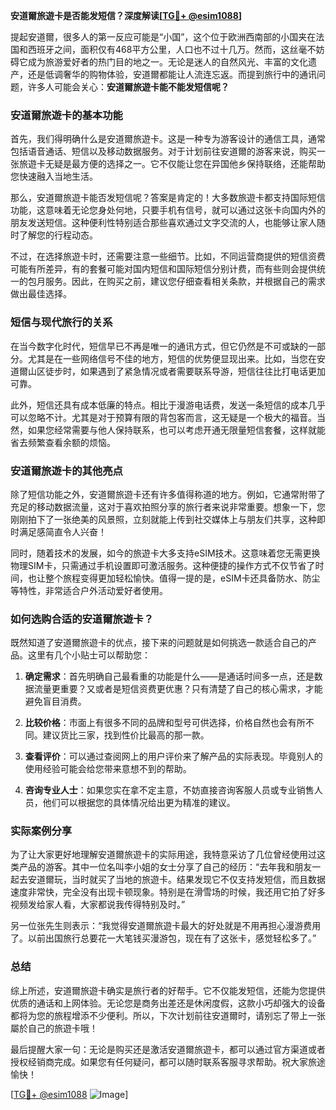 **安道爾旅遊卡是否能发短信？深度解读[[TG💪+ @esim1088](https://t.me/s/esim1088)]**

提起安道爾，很多人的第一反应可能是“小国”，这个位于欧洲西南部的小国夹在法国和西班牙之间，面积仅有468平方公里，人口也不过十几万。然而，这丝毫不妨碍它成为旅游爱好者的热门目的地之一。无论是迷人的自然风光、丰富的文化遗产，还是低调奢华的购物体验，安道爾都能让人流连忘返。而提到旅行中的通讯问题，许多人可能会关心：**安道爾旅遊卡能不能发短信呢？**

### 安道爾旅遊卡的基本功能

首先，我们得明确什么是安道爾旅遊卡。这是一种专为游客设计的通信工具，通常包括语音通话、短信以及移动数据服务。对于计划前往安道爾的游客来说，购买一张旅遊卡无疑是最方便的选择之一。它不仅能让您在异国他乡保持联络，还能帮助您快速融入当地生活。

那么，安道爾旅遊卡能否发短信呢？答案是肯定的！大多数旅遊卡都支持国际短信功能，这意味着无论您身处何地，只要手机有信号，就可以通过这张卡向国内外的朋友发送短信。这种便利性特别适合那些喜欢通过文字交流的人，也能够让家人随时了解您的行程动态。

不过，在选择旅遊卡时，还需要注意一些细节。比如，不同运营商提供的短信资费可能有所差异，有的套餐可能对国内短信和国际短信分别计费，而有些则会提供统一的包月服务。因此，在购买之前，建议您仔细查看相关条款，并根据自己的需求做出最佳选择。

### 短信与现代旅行的关系

在当今数字化时代，短信早已不再是唯一的通讯方式，但它仍然是不可或缺的一部分。尤其是在一些网络信号不佳的地方，短信的优势便显现出来。比如，当您在安道爾山区徒步时，如果遇到了紧急情况或者需要联系导游，短信往往比打电话更加可靠。

此外，短信还具有成本低廉的特点。相比于漫游电话费，发送一条短信的成本几乎可以忽略不计。尤其是对于预算有限的背包客而言，这无疑是一个极大的福音。当然，如果您经常需要与他人保持联系，也可以考虑开通无限量短信套餐，这样就能省去频繁查看余额的烦恼。

### 安道爾旅遊卡的其他亮点

除了短信功能之外，安道爾旅遊卡还有许多值得称道的地方。例如，它通常附带了充足的移动数据流量，这对于喜欢拍照分享的旅行者来说非常重要。想象一下，您刚刚拍下了一张绝美的风景照，立刻就能上传到社交媒体上与朋友们共享，这种即时满足感简直令人兴奋！

同时，随着技术的发展，如今的旅遊卡大多支持eSIM技术。这意味着您无需更换物理SIM卡，只需通过手机设置即可激活服务。这种便捷的操作方式不仅节省了时间，也让整个旅程变得更加轻松愉快。值得一提的是，eSIM卡还具备防水、防尘等特性，非常适合户外活动爱好者使用。

### 如何选购合适的安道爾旅遊卡？

既然知道了安道爾旅遊卡的优点，接下来的问题就是如何挑选一款适合自己的产品。这里有几个小贴士可以帮助您：

1. **确定需求**：首先明确自己最看重的功能是什么——是通话时间多一点，还是数据流量更重要？又或者是短信资费更优惠？只有清楚了自己的核心需求，才能避免盲目消费。
   
2. **比较价格**：市面上有很多不同的品牌和型号可供选择，价格自然也会有所不同。建议货比三家，找到性价比最高的那一款。

3. **查看评价**：可以通过查阅网上的用户评价来了解产品的实际表现。毕竟别人的使用经验可能会给您带来意想不到的帮助。

4. **咨询专业人士**：如果您实在拿不定主意，不妨直接咨询客服人员或专业销售人员，他们可以根据您的具体情况给出更为精准的建议。

### 实际案例分享

为了让大家更好地理解安道爾旅遊卡的实际用途，我特意采访了几位曾经使用过这类产品的游客。其中一位名叫李小姐的女士分享了自己的经历：“去年我和朋友一起去安道爾玩，当时就买了当地的旅遊卡。结果发现它不仅支持发短信，而且数据速度非常快，完全没有出现卡顿现象。特别是在滑雪场的时候，我还用它拍了好多视频发给家人看，大家都说我传得特别及时。”

另一位张先生则表示：“我觉得安道爾旅遊卡最大的好处就是不用再担心漫游费用了。以前出国旅行总要花一大笔钱买漫游包，现在有了这张卡，感觉轻松多了。”

### 总结

综上所述，安道爾旅遊卡确实是旅行者的好帮手。它不仅能发短信，还能为您提供优质的通话和上网体验。无论您是商务出差还是休闲度假，这款小巧却强大的设备都将为您的旅程增添不少便利。所以，下次计划前往安道爾时，请别忘了带上一张屬於自己的旅遊卡哦！

最后提醒大家一句：无论是购买还是激活安道爾旅遊卡，都可以通过官方渠道或者授权经销商完成。如果您有任何疑问，都可以随时联系客服寻求帮助。祝大家旅途愉快！

[[TG💪+ @esim1088](https://t.me/s/esim1088) ![Image](https://i.postimg.cc/4NQfJmqS/Snipaste-2025-05-13-00-14-12.png)]
